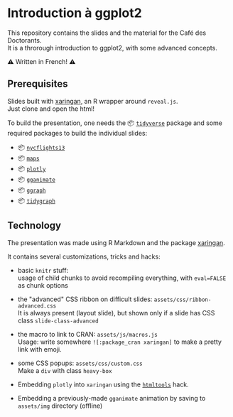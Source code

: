 # Introduction à ggplot2

This repository contains the slides and the material for the Café des Doctorants.    
It is a throrough introduction to ggplot2, with some advanced concepts.

⚠ Written in French! ⚠

## Prerequisites

Slides built with [xaringan](https://github.com/yihui/xaringan), an R wrapper around `reveal.js`.   
Just clone and open the html!

To build the presentation, one needs the 📦 [`tidyverse`](https://cran.r-project.org/package=tidyverse) package and some required packages to build the individual slides:

- 📦 [`nycflights13`](https://cran.r-project.org/package=nycflights13)
- 📦 [`maps`](https://cran.r-project.org/package=maps)
- 📦 [`plotly`](https://cran.r-project.org/package=plotly)
- 📦 [`gganimate`](https://cran.r-project.org/package=gganimate)
- 📦 [`ggraph`](https://cran.r-project.org/package=ggraph)
- 📦 [`tidygraph`](https://cran.r-project.org/package=tidygraph)

## Technology

The presentation was made using R Markdown and the package [xaringan](https://github.com/yihui/xaringan).

It contains several customizations, tricks and hacks: 

- basic `knitr` stuff:   
  usage of child chunks to avoid recompiling everything, with `eval=FALSE` as chunk options

- the "advanced" CSS ribbon on difficult slides: `assets/css/ribbon-advanced.css`   
  It is always present (layout slide), but shown only if a slide has CSS class `slide-class-advanced`

- the macro to link to CRAN: `assets/js/macros.js`   
  Usage: write somewhere `![:package_cran xaringan]` to make a pretty link with emoji.

- some CSS popups: `assets/css/custom.css`   
  Make a `div` with class `heavy-box`

- Embedding `plotly` into `xaringan` using the [`htmltools`](https://github.com/yihui/xaringan/issues/159) hack.

- Embedding a previously-made `gganimate` animation by saving to `assets/img` directory (offline)